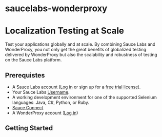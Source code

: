 # saucelabs-wonderproxy

# Localization Testing at Scale
Test your applications globally and at scale. By combining Sauce Labs and WonderProxy, you not only get the great benefits of globalized testing delivered by WonderProxy but also the scalability and robustness of testing on the Sauce Labs platform.

## Prerequistes
- A Sauce Labs account ([Log in](https://accounts.saucelabs.com/am/XUI/#login/) or sign up for a [free trial license](https://saucelabs.com/sign-up)).
- Your Sauce Labs [Username](https://app.saucelabs.com/user-settings).
- A working development environment for one of the supported Selenium languages: Java, C#, Python, or Ruby.
- [Sauce Connect](https://docs.saucelabs.com/secure-connections/sauce-connect/installation/#downloading-sauce-connect-proxy)
- A WonderProxy account ([Log in](https://wonderproxy.com/login))

## Getting Started




